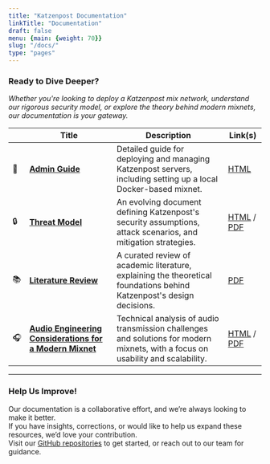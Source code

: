 ```yaml
---
title: "Katzenpost Documentation"
linkTitle: "Documentation"
draft: false
menu: {main: {weight: 70}}
slug: "/docs/"
type: "pages"
---
```



### Ready to Dive Deeper?

*Whether you're looking to deploy a Katzenpost mix network, understand our rigorous security model, or explore the theory behind modern mixnets, our documentation is your gateway.*




|      | Title                                                                                                    | Description                                                                                                                                                        | Link(s)                                                                                                                     |
|------|----------------------------------------------------------------------------------------------------------|--------------------------------------------------------------------------------------------------------------------------------------------------------------------|--------------------------------------------------------------------------------------------------------------------------|
| 📖   | **[Admin Guide](/pages/admin_guide)**                                                                    | Detailed guide for deploying and managing Katzenpost servers, including setting up a local Docker-based mixnet.                                                   | [HTML](/pages/admin_guide)                                                                                            |
| 🔒   | **[Threat Model](/pages/threat_model)**                                                                   | An evolving document defining Katzenpost's security assumptions, attack scenarios, and mitigation strategies.                                                      | [HTML](/pages/threat_model) / [PDF](/research/Threat_Model_Doc.pdf)                     |
| 📚   | **[Literature Review](/research/Literature_overview__website_version.pdf)**          | A curated review of academic literature, explaining the theoretical foundations behind Katzenpost's design decisions.                                              | [PDF](/research/Literature_overview__website_version.pdf)                                 |
| 🎧   | **[Audio Engineering Considerations for a Modern Mixnet](/pages/audio_eng)**                                                  | Technical analysis of audio transmission challenges and solutions for modern mixnets, with a focus on usability and scalability.                                   | [HTML](/pages/audio_eng) / [PDF](/research/Audio_Engineering_Considerations_for_a_Modern_Mixnet.pdf) |



---

### Help Us Improve!

Our documentation is a collaborative effort, and we’re always looking to make it better.  
If you have insights, corrections, or would like to help us expand these resources, we’d love your contribution.  
Visit our [GitHub repositories](https://github.com/katzenpost/) to get started, or reach out to our team for guidance.
